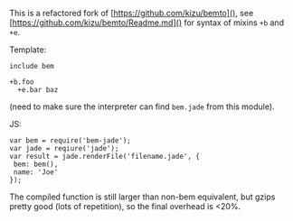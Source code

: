 This is a refactored fork of [https://github.com/kizu/bemto](), see [https://github.com/kizu/bemto/Readme.md]() for syntax of mixins `+b` and `+e`.

Template:

```
include bem

+b.foo
  +e.bar baz
```

(need to make sure the interpreter can find `bem.jade` from this module).

JS:
```
var bem = require('bem-jade');
var jade = reqiure('jade');
var result = jade.renderFile('filename.jade', {
 bem: bem(),
 name: 'Joe'
});
```

The compiled function is still larger than non-bem equivalent, but gzips pretty good (lots of repetition), so the final overhead is <20%.
